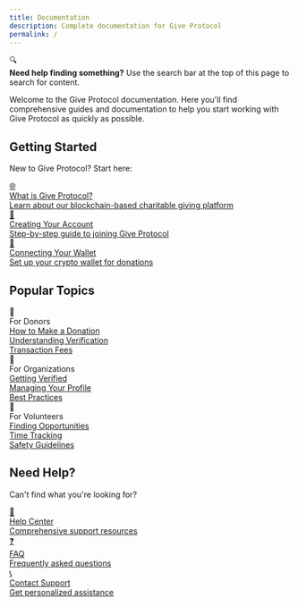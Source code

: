 ```yaml
---
title: Documentation
description: Complete documentation for Give Protocol
permalink: /
---
```


<div class="search-callout">
  <div class="search-callout-icon">🔍</div>
  <div class="search-callout-content">
    <strong>Need help finding something?</strong> Use the search bar at the top of this page to search for content.
  </div>
</div>

<div class="content-section">
  <p>Welcome to the Give Protocol documentation. Here you'll find comprehensive guides and documentation to help you start working with Give Protocol as quickly as possible.</p>
</div>

<div class="content-section">
  <h2>Getting Started</h2>
  <p>New to Give Protocol? Start here:</p>
  <div class="guide-cards">
    <a href="{{ '/docs/introduction/what-is-give-protocol/' | relative_url }}" class="guide-card">
      <div class="card-icon">🌐</div>
      <div class="card-title">What is Give Protocol?</div>
      <div class="card-description">Learn about our blockchain-based charitable giving platform</div>
    </a>
    <a href="{{ '/docs/getting-started/creating-account/' | relative_url }}" class="guide-card">
      <div class="card-icon">👤</div>
      <div class="card-title">Creating Your Account</div>
      <div class="card-description">Step-by-step guide to joining Give Protocol</div>
    </a>
    <a href="{{ '/docs/getting-started/wallet-connection/' | relative_url }}" class="guide-card">
      <div class="card-icon">💼</div>
      <div class="card-title">Connecting Your Wallet</div>
      <div class="card-description">Set up your crypto wallet for donations</div>
    </a>
  </div>
</div>

<div class="content-section">
  <h2>Popular Topics</h2>

  <div class="guide-cards">
    <div class="guide-card">
      <div class="card-icon">💸</div>
      <div class="card-title">For Donors</div>
      <div class="card-description">
        <a href="{{ '/docs/user-guides/donors/' | relative_url }}">How to Make a Donation</a><br>
        <a href="{{ '/docs/platform-features/verification/' | relative_url }}">Understanding Verification</a><br>
        <a href="{{ '/docs/technical/fees/' | relative_url }}">Transaction Fees</a>
      </div>
    </div>
    <div class="guide-card">
      <div class="card-icon">🏢</div>
      <div class="card-title">For Organizations</div>
      <div class="card-description">
        <a href="{{ '/docs/user-guides/organizations/' | relative_url }}">Getting Verified</a><br>
        <a href="{{ '/docs/user-guides/organizations/' | relative_url }}">Managing Your Profile</a><br>
        <a href="{{ '/docs/safety-security/smart-giving/' | relative_url }}">Best Practices</a>
      </div>
    </div>
    <div class="guide-card">
      <div class="card-icon">🤝</div>
      <div class="card-title">For Volunteers</div>
      <div class="card-description">
        <a href="{{ '/docs/user-guides/volunteers/' | relative_url }}">Finding Opportunities</a><br>
        <a href="{{ '/docs/resources/time-tracking/' | relative_url }}">Time Tracking</a><br>
        <a href="{{ '/docs/safety-security/volunteer-safety/' | relative_url }}">Safety Guidelines</a>
      </div>
    </div>
  </div>
</div>

<div class="content-section">
  <h2>Need Help?</h2>
  <p>Can't find what you're looking for?</p>
  <div class="guide-cards">
    <a href="{{ '/docs/help-center/' | relative_url }}" class="guide-card">
      <div class="card-icon">🎯</div>
      <div class="card-title">Help Center</div>
      <div class="card-description">Comprehensive support resources</div>
    </a>
    <a href="{{ '/docs/help-center/faq/' | relative_url }}" class="guide-card">
      <div class="card-icon">❓</div>
      <div class="card-title">FAQ</div>
      <div class="card-description">Frequently asked questions</div>
    </a>
    <a href="{{ '/docs/help-center/need-help/' | relative_url }}" class="guide-card">
      <div class="card-icon">📞</div>
      <div class="card-title">Contact Support</div>
      <div class="card-description">Get personalized assistance</div>
    </a>
  </div>
</div>
